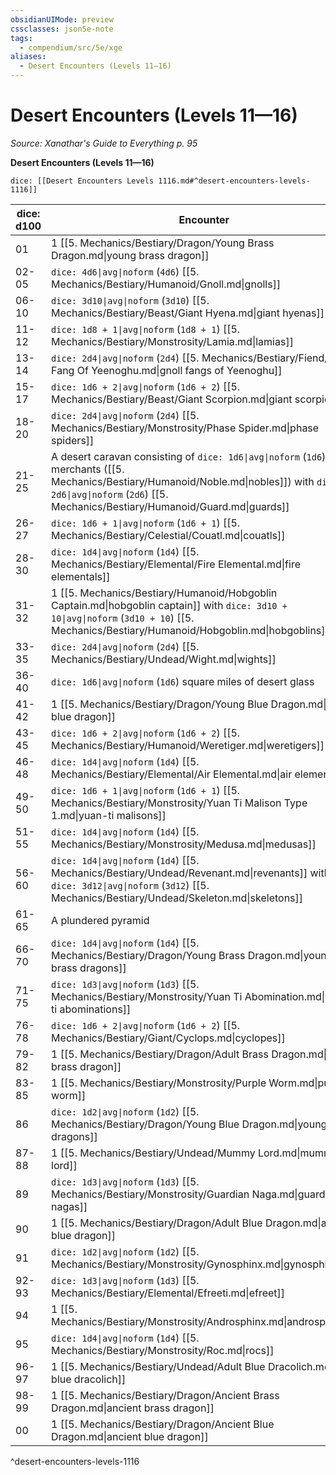 ```yaml
---
obsidianUIMode: preview
cssclasses: json5e-note
tags:
  - compendium/src/5e/xge
aliases:
  - Desert Encounters (Levels 11—16)
---
```

# Desert Encounters (Levels 11—16)
*Source: Xanathar's Guide to Everything p. 95* 

**Desert Encounters (Levels 11—16)**

`dice: [[Desert Encounters Levels 1116.md#^desert-encounters-levels-1116]]`

| dice: d100 | Encounter |
|------------|-----------|
| 01 | 1 [[5. Mechanics/Bestiary/Dragon/Young Brass Dragon.md\|young brass dragon]] |
| 02-05 | `dice: 4d6\|avg\|noform` (`4d6`) [[5. Mechanics/Bestiary/Humanoid/Gnoll.md\|gnolls]] |
| 06-10 | `dice: 3d10\|avg\|noform` (`3d10`) [[5. Mechanics/Bestiary/Beast/Giant Hyena.md\|giant hyenas]] |
| 11-12 | `dice: 1d8 + 1\|avg\|noform` (`1d8 + 1`) [[5. Mechanics/Bestiary/Monstrosity/Lamia.md\|lamias]] |
| 13-14 | `dice: 2d4\|avg\|noform` (`2d4`) [[5. Mechanics/Bestiary/Fiend/Gnoll Fang Of Yeenoghu.md\|gnoll fangs of Yeenoghu]] |
| 15-17 | `dice: 1d6 + 2\|avg\|noform` (`1d6 + 2`) [[5. Mechanics/Bestiary/Beast/Giant Scorpion.md\|giant scorpions]] |
| 18-20 | `dice: 2d4\|avg\|noform` (`2d4`) [[5. Mechanics/Bestiary/Monstrosity/Phase Spider.md\|phase spiders]] |
| 21-25 | A desert caravan consisting of `dice: 1d6\|avg\|noform` (`1d6`) merchants ([[5. Mechanics/Bestiary/Humanoid/Noble.md\|nobles]]) with `dice: 2d6\|avg\|noform` (`2d6`) [[5. Mechanics/Bestiary/Humanoid/Guard.md\|guards]] |
| 26-27 | `dice: 1d6 + 1\|avg\|noform` (`1d6 + 1`) [[5. Mechanics/Bestiary/Celestial/Couatl.md\|couatls]] |
| 28-30 | `dice: 1d4\|avg\|noform` (`1d4`) [[5. Mechanics/Bestiary/Elemental/Fire Elemental.md\|fire elementals]] |
| 31-32 | 1 [[5. Mechanics/Bestiary/Humanoid/Hobgoblin Captain.md\|hobgoblin captain]] with `dice: 3d10 + 10\|avg\|noform` (`3d10 + 10`) [[5. Mechanics/Bestiary/Humanoid/Hobgoblin.md\|hobgoblins]] |
| 33-35 | `dice: 2d4\|avg\|noform` (`2d4`) [[5. Mechanics/Bestiary/Undead/Wight.md\|wights]] |
| 36-40 | `dice: 1d6\|avg\|noform` (`1d6`) square miles of desert glass |
| 41-42 | 1 [[5. Mechanics/Bestiary/Dragon/Young Blue Dragon.md\|young blue dragon]] |
| 43-45 | `dice: 1d6 + 2\|avg\|noform` (`1d6 + 2`) [[5. Mechanics/Bestiary/Humanoid/Weretiger.md\|weretigers]] |
| 46-48 | `dice: 1d4\|avg\|noform` (`1d4`) [[5. Mechanics/Bestiary/Elemental/Air Elemental.md\|air elementals]] |
| 49-50 | `dice: 1d6 + 1\|avg\|noform` (`1d6 + 1`) [[5. Mechanics/Bestiary/Monstrosity/Yuan Ti Malison Type 1.md\|yuan-ti malisons]] |
| 51-55 | `dice: 1d4\|avg\|noform` (`1d4`) [[5. Mechanics/Bestiary/Monstrosity/Medusa.md\|medusas]] |
| 56-60 | `dice: 1d4\|avg\|noform` (`1d4`) [[5. Mechanics/Bestiary/Undead/Revenant.md\|revenants]] with `dice: 3d12\|avg\|noform` (`3d12`) [[5. Mechanics/Bestiary/Undead/Skeleton.md\|skeletons]] |
| 61-65 | A plundered pyramid |
| 66-70 | `dice: 1d4\|avg\|noform` (`1d4`) [[5. Mechanics/Bestiary/Dragon/Young Brass Dragon.md\|young brass dragons]] |
| 71-75 | `dice: 1d3\|avg\|noform` (`1d3`) [[5. Mechanics/Bestiary/Monstrosity/Yuan Ti Abomination.md\|yuan-ti abominations]] |
| 76-78 | `dice: 1d6 + 2\|avg\|noform` (`1d6 + 2`) [[5. Mechanics/Bestiary/Giant/Cyclops.md\|cyclopes]] |
| 79-82 | 1 [[5. Mechanics/Bestiary/Dragon/Adult Brass Dragon.md\|adult brass dragon]] |
| 83-85 | 1 [[5. Mechanics/Bestiary/Monstrosity/Purple Worm.md\|purple worm]] |
| 86 | `dice: 1d2\|avg\|noform` (`1d2`) [[5. Mechanics/Bestiary/Dragon/Young Blue Dragon.md\|young blue dragons]] |
| 87-88 | 1 [[5. Mechanics/Bestiary/Undead/Mummy Lord.md\|mummy lord]] |
| 89 | `dice: 1d3\|avg\|noform` (`1d3`) [[5. Mechanics/Bestiary/Monstrosity/Guardian Naga.md\|guardian nagas]] |
| 90 | 1 [[5. Mechanics/Bestiary/Dragon/Adult Blue Dragon.md\|adult blue dragon]] |
| 91 | `dice: 1d2\|avg\|noform` (`1d2`) [[5. Mechanics/Bestiary/Monstrosity/Gynosphinx.md\|gynosphinxes]] |
| 92-93 | `dice: 1d3\|avg\|noform` (`1d3`) [[5. Mechanics/Bestiary/Elemental/Efreeti.md\|efreet]] |
| 94 | 1 [[5. Mechanics/Bestiary/Monstrosity/Androsphinx.md\|androsphinx]] |
| 95 | `dice: 1d4\|avg\|noform` (`1d4`) [[5. Mechanics/Bestiary/Monstrosity/Roc.md\|rocs]] |
| 96-97 | 1 [[5. Mechanics/Bestiary/Undead/Adult Blue Dracolich.md\|adult blue dracolich]] |
| 98-99 | 1 [[5. Mechanics/Bestiary/Dragon/Ancient Brass Dragon.md\|ancient brass dragon]] |
| 00 | 1 [[5. Mechanics/Bestiary/Dragon/Ancient Blue Dragon.md\|ancient blue dragon]] |
^desert-encounters-levels-1116
